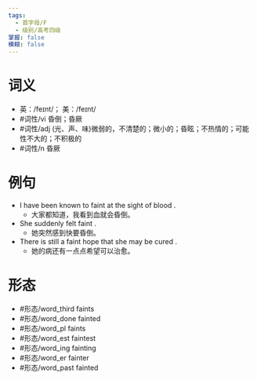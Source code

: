 ```yaml
---
tags:
  - 首字母/F
  - 级别/高考四级
掌握: false
模糊: false
---
```

# 词义
- 英：/feɪnt/； 美：/feɪnt/
- #词性/vi  昏倒；昏厥
- #词性/adj  (光、声、味)微弱的，不清楚的；微小的；昏眩；不热情的；可能性不大的；不积极的
- #词性/n  昏厥
# 例句
- I have been known to faint at the sight of blood .
	- 大家都知道，我看到血就会昏倒。
- She suddenly felt faint .
	- 她突然感到快要昏倒。
- There is still a faint hope that she may be cured .
	- 她的病还有一点点希望可以治愈。
# 形态
- #形态/word_third faints
- #形态/word_done fainted
- #形态/word_pl faints
- #形态/word_est faintest
- #形态/word_ing fainting
- #形态/word_er fainter
- #形态/word_past fainted
